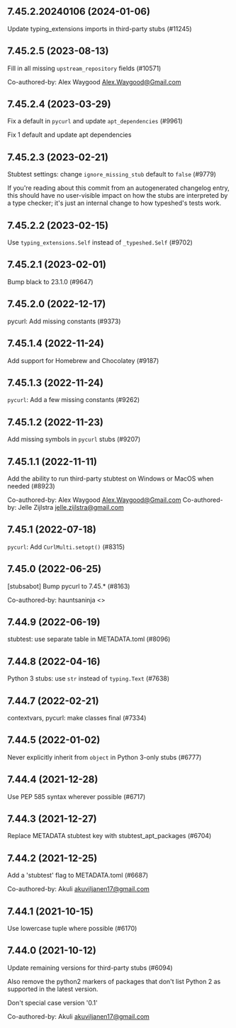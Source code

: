 ## 7.45.2.20240106 (2024-01-06)

Update typing_extensions imports in third-party stubs (#11245)

## 7.45.2.5 (2023-08-13)

Fill in all missing `upstream_repository` fields (#10571)

Co-authored-by: Alex Waygood <Alex.Waygood@Gmail.com>

## 7.45.2.4 (2023-03-29)

Fix a default in `pycurl` and update `apt_dependencies` (#9961)

Fix 1 default and update apt dependencies

## 7.45.2.3 (2023-02-21)

Stubtest settings: change `ignore_missing_stub` default to `false` (#9779)

If you're reading about this commit from an autogenerated changelog entry, this should have no user-visible impact on how the stubs are interpreted by a type checker; it's just an internal change to how typeshed's tests work.

## 7.45.2.2 (2023-02-15)

Use `typing_extensions.Self` instead of `_typeshed.Self` (#9702)

## 7.45.2.1 (2023-02-01)

Bump black to 23.1.0 (#9647)

## 7.45.2.0 (2022-12-17)

pycurl: Add missing constants  (#9373)

## 7.45.1.4 (2022-11-24)

Add support for Homebrew and Chocolatey (#9187)

## 7.45.1.3 (2022-11-24)

`pycurl`: Add a few missing constants (#9262)

## 7.45.1.2 (2022-11-23)

Add missing symbols in `pycurl` stubs (#9207)

## 7.45.1.1 (2022-11-11)

Add the ability to run third-party stubtest on Windows or MacOS when needed (#8923)

Co-authored-by: Alex Waygood <Alex.Waygood@Gmail.com>
Co-authored-by: Jelle Zijlstra <jelle.zijlstra@gmail.com>

## 7.45.1 (2022-07-18)

`pycurl`: Add `CurlMulti.setopt()` (#8315)

## 7.45.0 (2022-06-25)

[stubsabot] Bump pycurl to 7.45.* (#8163)

Co-authored-by: hauntsaninja <>

## 7.44.9 (2022-06-19)

stubtest: use separate table in METADATA.toml (#8096)

## 7.44.8 (2022-04-16)

Python 3 stubs: use `str` instead of `typing.Text` (#7638)

## 7.44.7 (2022-02-21)

contextvars, pycurl: make classes final (#7334)

## 7.44.5 (2022-01-02)

Never explicitly inherit from `object` in Python 3-only stubs (#6777)

## 7.44.4 (2021-12-28)

Use PEP 585 syntax wherever possible (#6717)

## 7.44.3 (2021-12-27)

Replace METADATA stubtest key with stubtest_apt_packages (#6704)

## 7.44.2 (2021-12-25)

Add a 'stubtest' flag to METADATA.toml (#6687)

Co-authored-by: Akuli <akuviljanen17@gmail.com>

## 7.44.1 (2021-10-15)

Use lowercase tuple where possible (#6170)

## 7.44.0 (2021-10-12)

Update remaining versions for third-party stubs (#6094)

Also remove the python2 markers of packages that don't list Python 2
as supported in the latest version.

Don't special case version '0.1'

Co-authored-by: Akuli <akuviljanen17@gmail.com>

